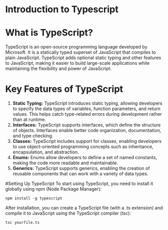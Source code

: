 # Introduction to Typescript


# What is TypeScript?
TypeScript is an open-source programming language developed by Microsoft. It is a statically typed superset of JavaScript that compiles to plain JavaScript. TypeScript adds optional static typing and other features to JavaScript, making it easier to build large-scale applications while maintaining the flexibility and power of JavaScript.


# Key Features of TypeScript
1.	<b>Static Typing:</b> TypeScript introduces static typing, allowing developers to specify the data types of variables, function parameters, and return values. This helps catch type-related errors during development rather than at runtime.
2.	<b>Interfaces:</b> TypeScript supports interfaces, which define the structure of objects. Interfaces enable better code organization, documentation, and type checking.
3.	<b>Classes:</b> TypeScript includes support for classes, enabling developers to use object-oriented programming concepts such as inheritance, encapsulation, and abstraction.
4.	<b>Enums:</b> Enums allow developers to define a set of named constants, making the code more readable and maintainable.
5.	<b>Generics:</b> TypeScript supports generics, enabling the creation of reusable components that can work with a variety of data types.



#Setting Up TypeScript
To start using TypeScript, you need to install it globally using npm (Node Package Manager):

<code>npm install -g typescript</code>

After installation, you can create a TypeScript file (with a .ts extension) and compile it to JavaScript using the TypeScript compiler (tsc):

<code>tsc yourfile.ts</code>
